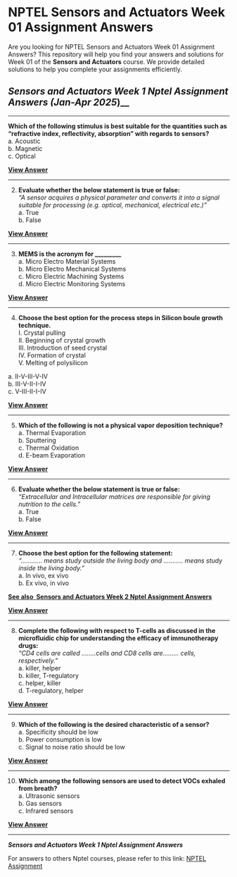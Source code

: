 # NPTEL Sensors and Actuators Week 01 Assignment Answers

Are you looking for NPTEL Sensors and Actuators Week 01 Assignment Answers? This repository will help you find your answers and solutions for Week 01 of the **Sensors and Actuators** course. We provide detailed solutions to help you complete your assignments efficiently.

## _Sensors and Actuators Week 1 Nptel Assignment Answers (Jan-Apr 2025_)__

***

**Which of the following stimulus is best suitable for the quantities such as “refractive index, reflectivity, absorption” with regards to sensors?**\
a. Acoustic\
b. Magnetic\
c. Optical

**[**View Answer**](https://my.progiez.com/courses/sensors-and-actuators-nptel-answers/)**

***

2. **Evaluate whether the below statement is true or false:**\
   _“A sensor acquires a physical parameter and converts it into a signal suitable for processing (e.g. optical, mechanical, electrical etc.)”_\
   a. True\
   b. False

**[**View Answer**](https://my.progiez.com/courses/sensors-and-actuators-nptel-answers/)**

***

3. **MEMS is the acronym for \_\_\_\_\_\_\_\_\_**\
   a. Micro Electro Material Systems\
   b. Micro Electro Mechanical Systems\
   c. Micro Electric Machining Systems\
   d. Micro Electric Monitoring Systems

**[**View Answer**](https://my.progiez.com/courses/sensors-and-actuators-nptel-answers/)**

***

4. **Choose the best option for the process steps in Silicon boule growth technique.**\
   I. Crystal pulling\
   II. Beginning of crystal growth\
   III. Introduction of seed crystal\
   IV. Formation of crystal\
   V. Melting of polysilicon

a. II-V-III-V-IV\
b. III-V-II-I-IV\
c. V-III-II-I-IV

**[**View Answer**](https://my.progiez.com/courses/sensors-and-actuators-nptel-answers/)**

***

5. **Which of the following is not a physical vapor deposition technique?**\
   a. Thermal Evaporation\
   b. Sputtering\
   c. Thermal Oxidation\
   d. E-beam Evaporation

**[**View Answer**](https://my.progiez.com/courses/sensors-and-actuators-nptel-answers/)**

***

6. **Evaluate whether the below statement is true or false:**\
   _“Extracellular and Intracellular matrices are responsible for giving nutrition to the cells.”_\
   a. True\
   b. False

**[**View Answer**](https://my.progiez.com/courses/sensors-and-actuators-nptel-answers/)**

***

7. **Choose the best option for the following statement:**\
   _“………… means study outside the living body and ……….. means study inside the living body.”_\
   a. In vivo, ex vivo\
   b. Ex vivo, in vivo

[****See also**  **Sensors and Actuators Week 2 Nptel Assignment Answers****](https://progiez.com/sensors-and-actuators-week-2-nptel-assignment-answers)

**[**View Answer**](https://my.progiez.com/courses/sensors-and-actuators-nptel-answers/)**

***

8. **Complete the following with respect to T-cells as discussed in the microfluidic chip for understanding the efficacy of immunotherapy drugs:**\
   _“CD4 cells are called ……..cells and CD8 cells are……… cells, respectively.”_\
   a. killer, helper\
   b. killer, T-regulatory\
   c. helper, killer\
   d. T-regulatory, helper

**[**View Answer**](https://my.progiez.com/courses/sensors-and-actuators-nptel-answers/)**

***

9. **Which of the following is the desired characteristic of a sensor?**\
   a. Specificity should be low\
   b. Power consumption is low\
   c. Signal to noise ratio should be low

**[**View Answer**](https://my.progiez.com/courses/sensors-and-actuators-nptel-answers/)**

***

10. **Which among the following sensors are used to detect VOCs exhaled from breath?**\
    a. Ultrasonic sensors\
    b. Gas sensors\
    c. Infrared sensors

**[**View Answer**](https://my.progiez.com/courses/sensors-and-actuators-nptel-answers/)**

***

**_**Sensors and Actuators Week 1 Nptel Assignment Answers**_**

For answers to others Nptel courses, please refer to this link: [NPTEL Assignment](https://progiez.com/nptel-assignment-answers)

